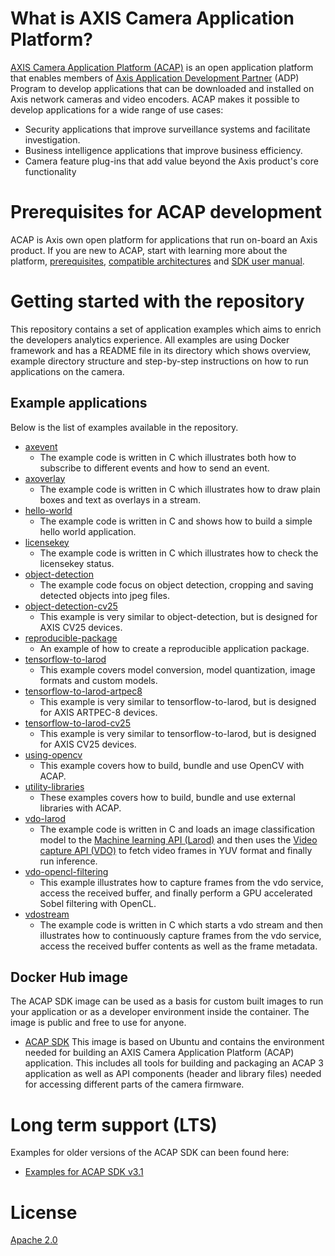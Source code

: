 # What is AXIS Camera Application Platform?

[AXIS Camera Application Platform (ACAP)](https://www.axis.com/support/developer-support/axis-camera-application-platform) is an open application platform that enables members of [Axis Application Development Partner](https://www.axis.com/partners/adp-partner-program) (ADP) Program to develop applications that can be downloaded and installed on Axis network cameras and video encoders. ACAP makes it possible to develop applications for a wide range of use cases:

- Security applications that improve surveillance systems and facilitate investigation.
- Business intelligence applications that improve business efficiency.
- Camera feature plug-ins that add value beyond the Axis product's core functionality

# Prerequisites for ACAP development

ACAP is Axis own open platform for applications that run on-board an Axis product. If you are new to ACAP, start with learning more about the platform, [prerequisites](https://www.axis.com/developer-community/acap-fundamentals), [compatible architectures](https://www.axis.com/developer-community/acap-sdk) and [SDK user manual](https://help.axis.com/acap-3-developer-guide).

# Getting started with the repository

This repository contains a set of application examples which aims to enrich the
developers analytics experience. All examples are using Docker framework and
has a README file in its directory which shows overview, example directory
structure and step-by-step instructions on how to run applications on the
camera.

## Example applications

Below is the list of examples available in the repository.

- [axevent](./axevent/)
  - The example code is written in C which illustrates both how to subscribe to different events and how to send an event.
- [axoverlay](./axoverlay/)
  - The example code is written in C which illustrates how to draw plain boxes and text as overlays in a stream.
- [hello-world](./hello-world/)
  - The example code is written in C and shows how to build a simple hello world application.
- [licensekey](./licensekey/)
  - The example code is written in C which illustrates how to check the licensekey status.
- [object-detection](./object-detection/)
  - The example code focus on object detection, cropping and saving detected objects into jpeg files.
- [object-detection-cv25](./object-detection-cv25/)
  - This example is very similar to object-detection, but is designed for AXIS CV25 devices.
- [reproducible-package](./reproducible-package/)
  - An example of how to create a reproducible application package.
- [tensorflow-to-larod](./tensorflow-to-larod/)
  - This example covers model conversion, model quantization, image formats and custom models.
- [tensorflow-to-larod-artpec8](./tensorflow-to-larod-artpec8/)
  - This example is very similar to tensorflow-to-larod, but is designed for AXIS ARTPEC-8 devices.
- [tensorflow-to-larod-cv25](./tensorflow-to-larod-cv25/)
  - This example is very similar to tensorflow-to-larod, but is designed for AXIS CV25 devices.
- [using-opencv](./using-opencv/)
  - This example covers how to build, bundle and use OpenCV with ACAP.
- [utility-libraries](./utility-libraries/)
  - These examples covers how to build, bundle and use external libraries with ACAP.
- [vdo-larod](./vdo-larod/)
  - The example code is written in C and loads an image classification model to the [Machine learning API (Larod)](https://help.axis.com/acap-3-developer-guide#machine-learning-api) and then uses the [Video capture API (VDO)](https://help.axis.com/acap-3-developer-guide#video-capture-api) to fetch video frames in YUV format and finally run inference.
- [vdo-opencl-filtering](./vdo-opencl-filtering/)
  - This example illustrates how to capture frames from the vdo service, access the received buffer, and finally perform a GPU accelerated Sobel filtering with OpenCL.
- [vdostream](./vdostream/)
  - The example code is written in C which starts a vdo stream and then illustrates how to continuously capture frames from the vdo service, access the received buffer contents as well as the frame metadata.

## Docker Hub image

The ACAP SDK image can be used as a basis for custom built images to run your
application or as a developer environment inside the container. The image is
public and free to use for anyone.

- [ACAP SDK](https://hub.docker.com/r/axisecp/acap-sdk) This image is based on
  Ubuntu and contains the environment needed for building an AXIS Camera
Application Platform (ACAP) application. This includes all tools for building
and packaging an ACAP 3 application as well as API components (header and
library files) needed for accessing different parts of the camera firmware.

# Long term support (LTS)

Examples for older versions of the ACAP SDK can been found here:

- [Examples for ACAP SDK v3.1](https://github.com/AxisCommunications/acap3-examples/tree/3.1)

# License

[Apache 2.0](LICENSE)
